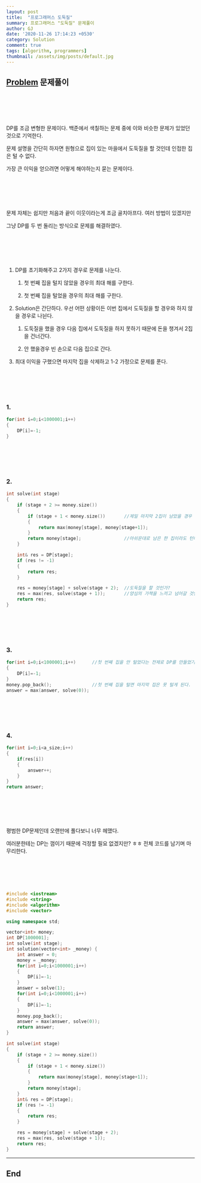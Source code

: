 ```yaml
---
layout: post
title:  "프로그래머스 도둑질"
summary: 프로그래머스 "도둑질" 문제풀이
author: GJ
date: '2020-11-26 17:14:23 +0530'
category: Solution
comment: true
tags: [algorithm, programmers]
thumbnail: /assets/img/posts/default.jpg
---
```


## [Problem](https://programmers.co.kr/learn/courses/30/lessons/42897) 문제풀이  

#  　

DP를 조금 변형한 문제이다. 백준에서 색칠하는 문제 중에 이와 비슷한 문제가 있었던 것으로 기억한다.

문제 설명을 간단히 하자면 원형으로 집이 있는 마을에서 도둑질을 할 것인데 인접한 집은 털 수 없다.

가장 큰 이익을 얻으려면 어떻게 해야하는지 묻는 문제이다.

#  　

문제 자체는 쉽지만 처음과 끝이 이웃이라는게 조금 골치아프다. 여러 방법이 있겠지만

그냥 DP를 두 번 돌리는 방식으로 문제를 해결하였다.

#  　

1. DP를 초기화해주고 2가지 경우로 문제를 나눈다.

    1. 첫 번째 집을 털지 않았을 경우의 최대 해를 구한다.

    2. 첫 번째 집을 털었을 경우의 최대 해를 구한다.

2. Solution은 간단하다. 우선 어떤 상황이든 이번 집에서 도둑질을 할 경우와 하지 않을 경우로 나뉜다.

    1. 도둑질을 했을 경우 다음 집에서 도둑질을 하지 못하기 때문에 돈을 챙겨서 2집을 건너간다.

    2. 안 했을경우 빈 손으로 다음 집으로 간다.


3. 최대 이익을 구했으면 마지막 집을 삭제하고 1-2 가정으로 문제를 푼다.

#  　

### 1.

```cpp
for(int i=0;i<1000001;i++)
{
    DP[i]=-1;
}
```

#  　

### 2.

```cpp
int solve(int stage)
{
    if (stage + 2 >= money.size())
    {
        if (stage + 1 < money.size())       //제일 마지막 2집이 남았을 경우 둘 중 부잣집을 터는게 이익이다(음흉...)
        {
            return max(money[stage], money[stage+1]);
        }
        return money[stage];                //아쉬운대로 남은 한 집이라도 턴다.
    }

    int& res = DP[stage];
    if (res != -1)
    {
        return res;
    }

    res = money[stage] + solve(stage + 2);  //도둑질을 할 것인가?
    res = max(res, solve(stage + 1));       //양심의 가책을 느끼고 넘어갈 것인가?
    return res;
}
```

#  　

### 3.

```cpp
for(int i=0;i<1000001;i++)      //첫 번째 집을 안 털었다는 전제로 DP를 만들었기 때문에 초기화가 필요하다.
{
    DP[i]=-1;
}
money.pop_back();               //첫 번째 집을 털면 마지막 집은 못 털게 된다.
answer = max(answer, solve(0));
```

#  　

### 4.

```cpp
for(int i=0;i<a_size;i++)
{
    if(res[i])
    {
        answer++;
    }
}
return answer;
```

#  　

평범한 DP문제인데 오랜만에 풀다보니 너무 헤맸다.

여러분한테는 DP는 껌이기 때문에 걱정할 필요 없겠지만? ㅎㅎ 전체 코드를 남기며 마무리한다.

#  　

```cpp
#include <iostream>
#include <string>
#include <algorithm>
#include <vector>

using namespace std;

vector<int> money;
int DP[1000001];
int solve(int stage);
int solution(vector<int> _money) {
    int answer = 0;
    money = _money;
    for(int i=0;i<1000001;i++)
    {
        DP[i]=-1;
    }
    answer = solve(1);
    for(int i=0;i<1000001;i++)
    {
        DP[i]=-1;
    }
    money.pop_back();
    answer = max(answer, solve(0));
    return answer;
}

int solve(int stage)
{
    if (stage + 2 >= money.size())
    {
        if (stage + 1 < money.size())
        {
            return max(money[stage], money[stage+1]);
        }
        return money[stage];
    }
    int& res = DP[stage];
    if (res != -1)
    {
        return res;
    }

    res = money[stage] + solve(stage + 2);
    res = max(res, solve(stage + 1));
    return res;
}
```

---
## End
